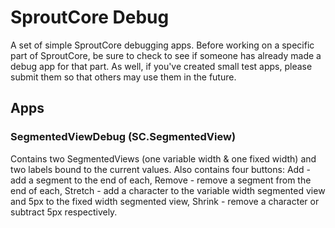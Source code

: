 SproutCore Debug
================

A set of simple SproutCore debugging apps.  Before working on a specific part of SproutCore, be sure to check to see if someone has already made a debug app for that part.  As well, if you've created small test apps, please submit them so that others may use them in the future.

Apps
----

### SegmentedViewDebug (SC.SegmentedView)

Contains two SegmentedViews (one variable width & one fixed width) and two labels bound to the current values. Also contains four buttons: Add - add a segment to the end of each, Remove - remove a segment from the end of each, Stretch - add a character to the variable width segmented view and 5px to the fixed width segmented view, Shrink - remove a character or subtract 5px respectively.

